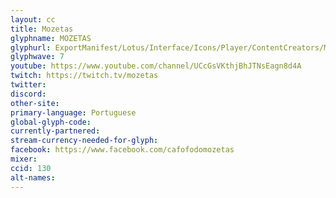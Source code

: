 ```yaml
---
layout: cc
title: Mozetas
glyphname: MOZETAS
glyphurl: ExportManifest/Lotus/Interface/Icons/Player/ContentCreators/Mozetas.png
glyphwave: 7
youtube: https://www.youtube.com/channel/UCcGsVKthjBhJTNsEagn8d4A
twitch: https://twitch.tv/mozetas
twitter:
discord:
other-site:
primary-language: Portuguese
global-glyph-code:
currently-partnered:
stream-currency-needed-for-glyph:
facebook: https://www.facebook.com/cafofodomozetas
mixer:
ccid: 130
alt-names:
---
```

